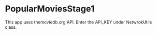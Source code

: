 # PopularMoviesStage1
This app uses themoviedb.org API. Enter the API_KEY under NetwrokUtils class.
